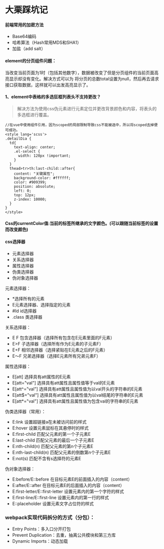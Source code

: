 大栗踩坑记
====
#### 前端常用的加密方法
* Base64编码
* 哈希算法（Hash常用MDS和SHA1）
* 加盐（add salt）
#### element的分页组件问题：
当改变当前页面为1时（包括其他数字），数据被改变了但是分页组件的当前页面高亮显示却没有变化。解决方式可以为 将分页的总数total设置为null，然后再去请求接口获取数据，这样就可以出发高亮显示了。
#### 1、element中表格的多选狂框列表头不支持更改？
> 解决方法为使用css伪元素进行元素定位并更改背景颜色和内容，将表头的多选框进行覆盖。
````
//在vue中使用组件引用，因为scoped的局部限制导致css不能被选中，所以将scoped去掉便可成功。
<style lang='scss'>
.detailDia {
  td{
    text-align: center;
    .el-select {
      width: 120px !important;
    }
  }
  thead>tr>th:last-child::after{
    content: "关键属性";
    background-color: #ffffff;
    color: #909399;
    position: absolute;
    left: 0;
    top: 12px;
    z-index: 10000;
  }
}
</style>
````
#### Css的currentColor值:当前的标签所继承的文字颜色。(可以跟随当前标签的设置而改变颜色)
#### css选择器
* 元素选择器
* 关系选择器
* 属性选择器
* 伪类选择器
* 伪对象选择器

元素选择器：
* *选择所有的元素
* E元素选择器、选择指定的元素
* #Id id选择器
* .class 类选择器

关系选择器：
* E F 包含选择器（选择所有包含在E元素里面的F元素）
* E>F 子选择器（选择所有作为E元素的子元素F）
* E+F 相邻选择器（选择紧贴在E元素之后的F元素）
* E～F 兄弟选择器（选择E元素所有兄弟元素F）

属性选择器：
* E[att] 选择具有att属性的E元素
* E[att="val"] 选择具有att属性且属性值等于val的E元素
* E[att^="val"] 选择具有att属性且属性值为以val开头的字符串的E元素
* E[att$="val"] 选择具有att属性且属性值为以val结尾的字符串的E元素
* E[att*="val"]	选择具有att属性且属性值为包含val的字符串的E元素

伪类选择器（常用）：
* E:link 设置超链接a在未被访问前的样式
* E:hover 设置元素鼠标在其悬停时的样式
* E:first-child 匹配父元素的第一个子元素E
* E:last-child 匹配父元素的最后一个子元素E
* E:nth-child(n) 匹配父元素的第n个子元素E
* E:nth-last-child(n) 匹配父元素的倒数第n个子元素E
* E:not(s) 匹配不含有s选择符的元素E

伪对象选择器：
* E:before/E::before 在目标元素E的前面插入的内容（content）
* E:after/E::after 在目标元素E的后面插入的内容（content）
* E:first-letter/E::first-letter 设置元素内的第一个字符的样式
* E:first-line/E::first-line 设置元素内的第一行的样式
* E::placeholder 设置元素文字占位符的样式

### webpack实现代码拆分的方式（分包）：
* Entry Points：多入口分开打包
* Prevent Duplication：去重，抽离公共模块和第三方库
* Dynamic Imports：动态加载